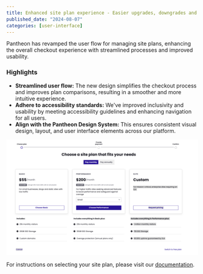 ```yaml
---
title: Enhanced site plan experience - Easier upgrades, downgrades and cancellations
published_date: "2024-08-07"
categories: [user-interface]
---
```


Pantheon has revamped the user flow for managing site plans, enhancing the overall checkout experience with streamlined processes and improved usability.

### Highlights
- **Streamlined user flow:** The new design simplifies the checkout process and improves plan comparisons, resulting in a smoother and more intuitive experience.
- **Adhere to accessibility standards:**  We've improved inclusivity and usability by meeting accessibility guidelines and enhancing navigation for all users.
- **Align with the Pantheon Design System:** This ensures consistent visual design, layout, and user interface elements across our platform.

![New site plan experience](../images/release-notes/2024/new-site-plan-experience.png)


For instructions on selecting your site plan, please visit our [documentation](/guides/launch/plans/).
